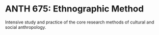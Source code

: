 # ANTH 675: Ethnographic Method

Intensive study and practice of the core research methods of cultural and social anthropology.